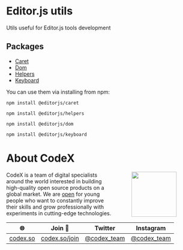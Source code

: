 # Editor.js utils
Utils useful for Editor.js tools development

## Packages
- [Caret](https://github.com/editor-js/utils/tree/main/packages/caret)
- [Dom](https://github.com/editor-js/utils/tree/main/packages/dom)
- [Helpers](https://github.com/editor-js/utils/tree/main/packages/helpers)
- [Keyboard](https://github.com/editor-js/utils/tree/main/packages/keyboard)

You can use them via installing from npm:

```
npm install @editorjs/caret
```
```
npm install @editorjs/helpers
```
```
npm install @editorjs/dom
```
```
npm install @editorjs/keyboard
```

# About CodeX

<img align="right" width="120" height="120" src="https://codex.so/public/app/img/codex-logo.svg" hspace="50">

CodeX is a team of digital specialists around the world interested in building high-quality open source products on a global market. We are [open](https://codex.so/join) for young people who want to constantly improve their skills and grow professionally with experiments in cutting-edge technologies.

| 🌐 | Join  👋  | Twitter | Instagram |
| -- | -- | -- | -- |
| [codex.so](https://codex.so) | [codex.so/join](https://codex.so/join) |[@codex_team](http://twitter.com/codex_team) | [@codex_team](http://instagram.com/codex_team/) |
